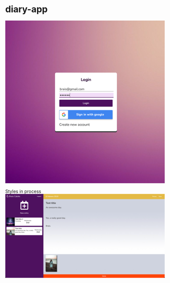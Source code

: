 # diary-app

![github-small](https://github.com/braiscaloto/diary-app/blob/master/diary-app/src/images/ejemplo1.png?raw=true)

Styles in process
![github-small](https://github.com/braiscaloto/diary-app/blob/master/diary-app/src/images/ejemplo2.png?raw=true)



